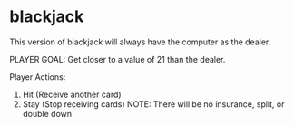 # blackjack
This version of blackjack will always have the computer as the dealer.

PLAYER GOAL: Get closer to a value of 21 than the dealer.

Player Actions:
1. Hit (Receive another card)
2. Stay (Stop receiving cards)
NOTE: There will be no insurance, split, or double down
